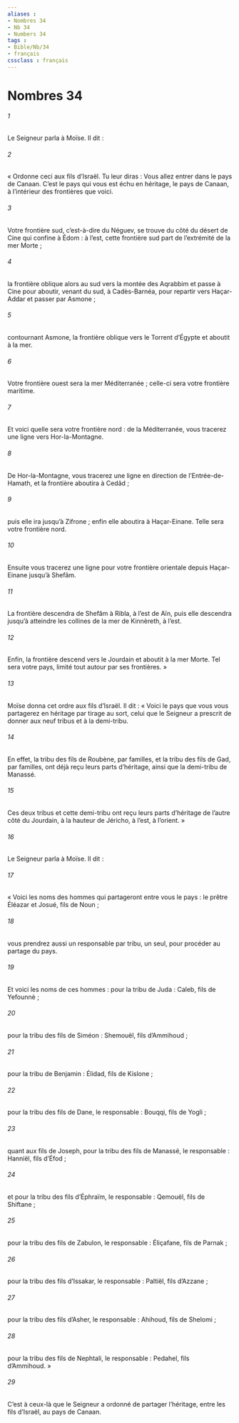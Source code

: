 ```yaml
---
aliases : 
- Nombres 34
- Nb 34
- Numbers 34
tags : 
- Bible/Nb/34
- français
cssclass : français
---
```


# Nombres 34

###### 1
Le Seigneur parla à Moïse. Il dit :
###### 2
« Ordonne ceci aux fils d’Israël. Tu leur diras : Vous allez entrer dans le pays de Canaan. C’est le pays qui vous est échu en héritage, le pays de Canaan, à l’intérieur des frontières que voici.
###### 3
Votre frontière sud, c’est-à-dire du Néguev, se trouve du côté du désert de Cine qui confine à Édom : à l’est, cette frontière sud part de l’extrémité de la mer Morte ;
###### 4
la frontière oblique alors au sud vers la montée des Aqrabbim et passe à Cine pour aboutir, venant du sud, à Cadès-Barnéa, pour repartir vers Haçar-Addar et passer par Asmone ;
###### 5
contournant Asmone, la frontière oblique vers le Torrent d’Égypte et aboutit à la mer.
###### 6
Votre frontière ouest sera la mer Méditerranée ; celle-ci sera votre frontière maritime.
###### 7
Et voici quelle sera votre frontière nord : de la Méditerranée, vous tracerez une ligne vers Hor-la-Montagne.
###### 8
De Hor-la-Montagne, vous tracerez une ligne en direction de l’Entrée-de-Hamath, et la frontière aboutira à Cedâd ;
###### 9
puis elle ira jusqu’à Zifrone ; enfin elle aboutira à Haçar-Einane. Telle sera votre frontière nord.
###### 10
Ensuite vous tracerez une ligne pour votre frontière orientale depuis Haçar-Einane jusqu’à Shefâm.
###### 11
La frontière descendra de Shefâm à Ribla, à l’est de Aïn, puis elle descendra jusqu’à atteindre les collines de la mer de Kinnèreth, à l’est.
###### 12
Enfin, la frontière descend vers le Jourdain et aboutit à la mer Morte. Tel sera votre pays, limité tout autour par ses frontières. »
###### 13
Moïse donna cet ordre aux fils d’Israël. Il dit : « Voici le pays que vous vous partagerez en héritage par tirage au sort, celui que le Seigneur a prescrit de donner aux neuf tribus et à la demi-tribu.
###### 14
En effet, la tribu des fils de Roubène, par familles, et la tribu des fils de Gad, par familles, ont déjà reçu leurs parts d’héritage, ainsi que la demi-tribu de Manassé.
###### 15
Ces deux tribus et cette demi-tribu ont reçu leurs parts d’héritage de l’autre côté du Jourdain, à la hauteur de Jéricho, à l’est, à l’orient. »
###### 16
Le Seigneur parla à Moïse. Il dit :
###### 17
« Voici les noms des hommes qui partageront entre vous le pays : le prêtre Éléazar et Josué, fils de Noun ;
###### 18
vous prendrez aussi un responsable par tribu, un seul, pour procéder au partage du pays.
###### 19
Et voici les noms de ces hommes :
pour la tribu de Juda : Caleb, fils de Yefounnè ;
###### 20
pour la tribu des fils de Siméon : Shemouël, fils d’Ammihoud ;
###### 21
pour la tribu de Benjamin : Élidad, fils de Kislone ;
###### 22
pour la tribu des fils de Dane, le responsable : Bouqqi, fils de Yogli ;
###### 23
quant aux fils de Joseph, pour la tribu des fils de Manassé, le responsable : Hanniël, fils d’Éfod ;
###### 24
et pour la tribu des fils d’Éphraïm, le responsable : Qemouël, fils de Shiftane ;
###### 25
pour la tribu des fils de Zabulon, le responsable : Éliçafane, fils de Parnak ;
###### 26
pour la tribu des fils d’Issakar, le responsable : Paltiël, fils d’Azzane ;
###### 27
pour la tribu des fils d’Asher, le responsable : Ahihoud, fils de Shelomi ;
###### 28
pour la tribu des fils de Nephtali, le responsable : Pedahel, fils d’Ammihoud. »
###### 29
C’est à ceux-là que le Seigneur a ordonné de partager l’héritage, entre les fils d’Israël, au pays de Canaan.
